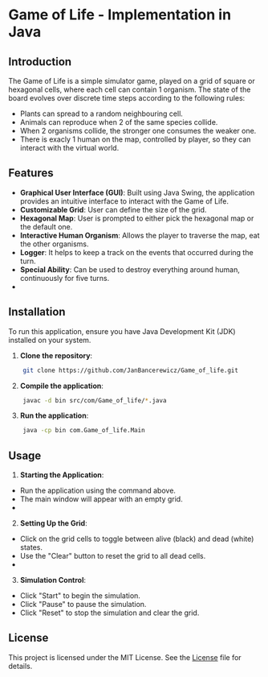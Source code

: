 # Game of Life - Implementation in Java

## Introduction

The Game of Life is a simple simulator game, played on a grid of square or hexagonal cells, where each cell can contain 1 organism. The state of the board evolves over discrete time steps according to the following rules:
- Plants can spread to a random neighbouring cell.
- Animals can reproduce when 2 of the same species collide.
- When 2 organisms collide, the stronger one consumes the weaker one.
- There is exacly 1 human on the map, controlled by player, so they can interact with the virtual world.

## Features

- **Graphical User Interface (GUI)**: Built using Java Swing, the application provides an intuitive interface to interact with the Game of Life.
- **Customizable Grid**: User can define the size of the grid.
- **Hexagonal Map**: User is prompted to either pick the hexagonal map or the default one.
- **Interactive Human Organism**: Allows the player to traverse the map, eat the other organisms.
- **Logger**: It helps to keep a track on the events that occurred during the turn.
- **Special Ability**: Can be used to destroy everything around human, continuously for five turns.
- 

## Installation

To run this application, ensure you have Java Development Kit (JDK) installed on your system.

1. **Clone the repository**:
```sh
    git clone https://github.com/JanBancerewicz/Game_of_life.git
```

2. **Compile the application**:

```sh
    javac -d bin src/com/Game_of_life/*.java
```

3. **Run the application**:

```sh
    java -cp bin com.Game_of_life.Main
```

## Usage
1. **Starting the Application**:

- Run the application using the command above.
- The main window will appear with an empty grid.
- 
2. **Setting Up the Grid**:

- Click on the grid cells to toggle between alive (black) and dead (white) states.
- Use the "Clear" button to reset the grid to all dead cells.
- 
3. **Simulation Control**:

- Click "Start" to begin the simulation.
- Click "Pause" to pause the simulation.
- Click "Reset" to stop the simulation and clear the grid.

## License
This project is licensed under the MIT License. See the [License](LICENSE) file for details.
